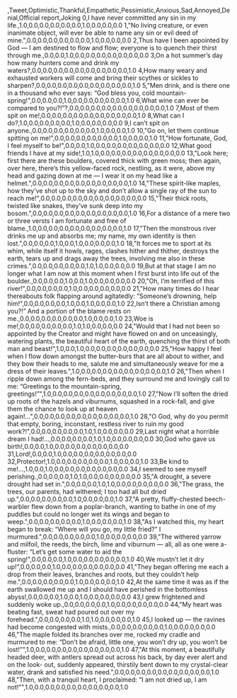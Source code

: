 ,Tweet,Optimistic,Thankful,Empathetic,Pessimistic,Anxious,Sad,Annoyed,Denial,Official report,Joking
0,I have never committed any sin in my life.,1.0,0.0,0.0,0.0,0.0,0.0,1.0,0.0,0.0,0.0
1,"No living creature, or even inanimate object, will ever be able to name any sin or evil deed of mine.",0.0,0.0,0.0,0.0,0.0,0.0,1.0,0.0,0.0,0.0
2,Thus have I been appointed by God — I am destined to flow and flow; everyone is to quench their thirst through me.,0.0,0.0,1.0,0.0,0.0,0.0,0.0,0.0,0.0,0.0
3,On a hot summer’s day how many hunters come and drink my waters?,0.0,0.0,0.0,0.0,0.0,0.0,0.0,0.0,0.0,1.0
4,How many weary and exhausted workers will come and bring their scythes or sickles to sharpen?,0.0,0.0,0.0,0.0,0.0,0.0,0.0,0.0,0.0,1.0
5,"Men drink, and is there one in a thousand who ever says: “God bless you, cold mountain- spring!",0.0,0.0,0.0,1.0,0.0,0.0,0.0,0.0,0.0,1.0
6,What wine can ever be compared to you?!”?,0.0,0.0,0.0,0.0,0.0,0.0,0.0,0.0,0.0,1.0
7,Most of them spit on me!,0.0,0.0,0.0,0.0,0.0,0.0,0.0,0.0,0.0,1.0
8,What can I do?,1.0,0.0,0.0,0.0,0.0,1.0,0.0,0.0,0.0,0.0
9,I can’t spit on anyone.,0.0,0.0,0.0,0.0,0.0,0.0,1.0,0.0,0.0,1.0
10,"Go on, let them continue spitting on me!",0.0,0.0,0.0,0.0,0.0,0.0,1.0,0.0,0.0,1.0
11,"How fortunate, God, I feel myself to be!",0.0,0.0,1.0,0.0,0.0,0.0,0.0,0.0,0.0,0.0
12,What good friends I have at my side!,1.0,1.0,0.0,0.0,0.0,0.0,0.0,0.0,0.0,0.0
13,"Look here; first there are these boulders, covered thick with green moss; then again, over here, there’s this yellow-faced rock, nestling, as it were, above my head and gazing down at me — I wear it on my head like a helmet.",0.0,0.0,0.0,0.0,0.0,0.0,0.0,0.0,0.0,1.0
14,"These spirit-like maples, how they’ve shot up to the sky and don’t allow a single ray of the sun to reach me!",0.0,0.0,0.0,0.0,0.0,0.0,0.0,0.0,0.0,0.0
15,"Their thick roots, twisted like snakes, they’ve sunk deep into my bosom.",0.0,0.0,0.0,0.0,0.0,0.0,0.0,0.0,0.0,1.0
16,For a distance of a mere two or three versts I am fortunate and free of blame.,1.0,0.0,0.0,0.0,0.0,0.0,0.0,0.0,0.0,1.0
17,"Then the monstrous river drinks me up and absorbs me; my name, my own identity is then lost.",0.0,0.0,0.0,1.0,0.0,1.0,0.0,0.0,0.0,1.0
18,"It forces me to sport at its whim, while itself it howls, rages, clashes hither and thither, destroys the earth, tears up and drags away the trees, involving me also in these crimes.",0.0,0.0,0.0,0.0,0.0,1.0,1.0,0.0,0.0,0.0
19,But at that stage I am no longer what I am now at this moment when I first burst into life out of the boulder.,0.0,0.0,0.0,1.0,0.0,1.0,0.0,0.0,0.0,0.0
20,"Oh, I’m terrified of this river!",0.0,0.0,0.0,0.0,1.0,0.0,0.0,0.0,0.0,0.0
21,"How many times do I hear thereabouts folk flapping around agitatedly: “Someone’s drowning, help him!",0.0,0.0,0.0,0.0,1.0,0.0,1.0,0.0,0.0,1.0
22,Isn’t there a Christian among you?!” And a portion of the blame rests on me.,0.0,0.0,0.0,0.0,0.0,0.0,1.0,0.0,0.0,1.0
23,Woe is me!,0.0,0.0,0.0,0.0,0.0,1.0,1.0,0.0,0.0,0.0
24,"Would that I had not been so appointed by the Creator and might have flowed on and on unceasingly, watering plants, the beautiful heart of the earth, quenching the thirst of both man and beast!",1.0,0.0,1.0,0.0,0.0,0.0,0.0,0.0,0.0,0.0
25,"How happy I feel when I flow down amongst the butter-burs that are all about to wither, and they bow their heads to me, salute me and simultaneously weave for me a dress of their leaves.",1.0,0.0,0.0,0.0,0.0,0.0,0.0,0.0,0.0,1.0
26,"Then when I ripple down among the fern-beds, and they surround me and lovingly call to me: “Greetings to the mountain-spring, greetings!”",1.0,0.0,0.0,0.0,0.0,0.0,0.0,0.0,0.0,1.0
27,"Now I’ll soften the dried up roots of the hazels and viburnums, squashed in a rock-fall, and give them the chance to look up at heaven again!...",0.0,0.0,0.0,0.0,0.0,0.0,0.0,0.0,0.0,1.0
28,"O God, why do you permit that empty, boring, inconstant, restless river to ruin my good work?!",0.0,0.0,0.0,0.0,0.0,1.0,1.0,0.0,0.0,0.0
29,Last night what a horrible dream I had!...,0.0,0.0,0.0,0.0,1.0,1.0,0.0,0.0,0.0,0.0
30,God who gave us birth!,0.0,0.0,1.0,0.0,0.0,0.0,0.0,0.0,0.0,0.0
31,Lord!,0.0,0.0,1.0,0.0,0.0,0.0,0.0,0.0,0.0,0.0
32,Protector!,1.0,0.0,0.0,0.0,0.0,0.0,1.0,0.0,0.0,1.0
33,Be kind to me!...,1.0,0.0,1.0,0.0,0.0,0.0,0.0,0.0,0.0,0.0
34,I seemed to see myself perishing.,0.0,0.0,0.0,1.0,1.0,0.0,0.0,0.0,0.0,0.0
35,"A drought, a severe drought had set in.",0.0,0.0,0.0,1.0,1.0,0.0,0.0,0.0,0.0,0.0
36,"The grass, the trees, our parents, had withered; I too had all but dried up.",0.0,0.0,0.0,0.0,0.0,1.0,0.0,0.0,0.0,1.0
37,"A pretty, fluffy-chested beech- warbler flew down from a poplar-branch, wanting to bathe in one of my puddles but could no longer wet its wings and began to weep.",0.0,0.0,0.0,0.0,0.0,1.0,0.0,0.0,0.0,1.0
38,"As I watched this, my heart began to break: “Where will you go, my little fried?” I murmured.",0.0,0.0,0.0,0.0,0.0,1.0,0.0,0.0,0.0,0.0
39,"The withered yarrow and milfoil, the reeds, the birch, lime and viburnum — all, all as one were a-fluster: “Let’s get some water to aid the spring!",0.0,0.0,0.0,1.0,0.0,0.0,0.0,0.0,0.0,1.0
40,We mustn’t let it dry up!”,0.0,0.0,0.0,1.0,0.0,0.0,0.0,0.0,0.0,0.0
41,"They began offering me each a drop from their leaves, branches and roots, but they couldn’t help me.",0.0,0.0,0.0,0.0,0.0,1.0,0.0,0.0,0.0,1.0
42,At the same time it was as if the earth swallowed me up and I should have perished in the bottomless abyss!,0.0,0.0,0.0,1.0,0.0,1.0,0.0,0.0,0.0,0.0
43,I grew frightened and suddenly woke up.,0.0,0.0,0.0,0.0,1.0,0.0,0.0,0.0,0.0,0.0
44,"My heart was beating fast, sweat had poured out over my forehead.",0.0,0.0,0.0,0.0,1.0,1.0,0.0,0.0,0.0,1.0
45,I looked up — the ravines had become congested with mists.,0.0,0.0,0.0,0.0,0.0,1.0,0.0,0.0,0.0,0.0
46,"The maple folded its branches over me, rocked my cradle and murmured to me: “Don’t be afraid, little one, you won’t dry up, you won’t be lost!”",1.0,0.0,0.0,0.0,0.0,0.0,0.0,0.0,0.0,1.0
47,"At this moment, a beautifully headed deer, with antlers spread out across his back, by day ever alert and on the look- out, suddenly appeared, thirstily bent down to my crystal-clear water, drank and satisfied his need.",0.0,0.0,0.0,0.0,0.0,0.0,0.0,0.0,0.0,1.0
48,"Then, with a tranquil heart, I proclaimed: “I am not dried up, I am not!”",1.0,0.0,0.0,0.0,0.0,0.0,0.0,0.0,0.0,1.0
